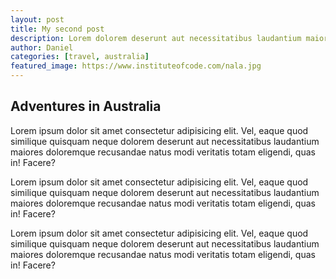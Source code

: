 ```yaml
---
layout: post
title: My second post
description: Lorem dolorem deserunt aut necessitatibus laudantium maiores doloremque recusandae
author: Daniel
categories: [travel, australia]
featured_image: https://www.instituteofcode.com/nala.jpg
---
```


## Adventures in Australia

Lorem ipsum dolor sit amet consectetur adipisicing elit. Vel, eaque quod similique quisquam neque dolorem deserunt aut necessitatibus laudantium maiores doloremque recusandae natus modi veritatis totam eligendi, quas in! Facere?

Lorem ipsum dolor sit amet consectetur adipisicing elit. Vel, eaque quod similique quisquam neque dolorem deserunt aut necessitatibus laudantium maiores doloremque recusandae natus modi veritatis totam eligendi, quas in! Facere?

Lorem ipsum dolor sit amet consectetur adipisicing elit. Vel, eaque quod similique quisquam neque dolorem deserunt aut necessitatibus laudantium maiores doloremque recusandae natus modi veritatis totam eligendi, quas in! Facere?
